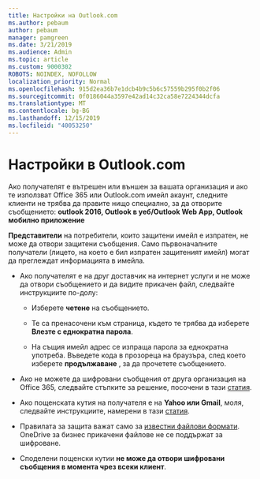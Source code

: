 ```yaml
---
title: Настройки на Outlook.com
ms.author: pebaum
author: pebaum
manager: pamgreen
ms.date: 3/21/2019
ms.audience: Admin
ms.topic: article
ms.custom: 9000302
ROBOTS: NOINDEX, NOFOLLOW
localization_priority: Normal
ms.openlocfilehash: 915d2ea36b7e1dcb4b9c5b6c57559b295f0b2f06
ms.sourcegitcommit: 0f0186044a3597e42ad14c32ca58e7224344dcfa
ms.translationtype: MT
ms.contentlocale: bg-BG
ms.lasthandoff: 12/15/2019
ms.locfileid: "40053250"
---
```

# <a name="settings-in-outlookcom"></a>Настройки в Outlook.com

Ако получателят е вътрешен или външен за вашата организация и ако те използват Office 365 или Outlook.com имейл акаунт, следните клиенти не трябва да правите нищо специално, за да отворите съобщението: **outlook 2016, Outlook в уеб/Outlook Web App, Outlook мобилно приложение**

**Представители** на потребители, които защитени имейл е изпратен, не може да отвори защитени съобщения. Само първоначалните получатели (лицето, на което е бил изпратен защитеният имейл) могат да преглеждат информацията в имейла.

- Ако получателят е на друг доставчик на интернет услуги и&nbsp;не може да отвори съобщението и да видите прикачен файл, следвайте инструкциите по-долу:
    
    - Изберете **четене** на съобщението.
    
    - Те са пренасочени към страница, където те трябва да изберете **Влезте с еднократна парола**.
    
    - На същия имейл адрес се изпраща парола за еднократна употреба. Въведете кода в прозореца на браузъра, след което изберете **продължаване** , за да прочетете съобщението.

- Ако не можете да шифровани съобщения от друга организация на Office 365, следвайте стъпките за решение, посочени в тази [статия](https://support.office.com/article/known-issues-opening-irm-protected-emails-sent-from-users-in-other-office-365-organizations-0dec0593-a05d-4aa2-8445-9311ebab3164).

- Ако пощенската кутия на получателя е на **Yahoo или Gmail**, моля, следвайте</span> инструкциите, намерени в тази [статия](https://support.office.com/article/how-do-i-open-a-protected-message-1157a286-8ecc-4b1e-ac43-2a608fbf3098).

- Правилата за защита важат само за [известни файлови формати](https://docs.microsoft.com/azure/information-protection/rms-client/client-admin-guide-file-types). OneDrive за бизнес прикачени файлове не се поддържат за шифроване.

- Споделени пощенски кутии **не може да отвори шифровани съобщения в момента чрез всеки клиент**. 
